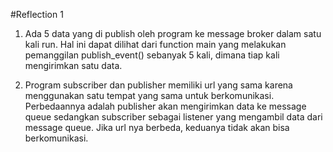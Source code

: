 #Reflection 1
1. Ada 5 data yang di publish oleh program ke message broker dalam satu kali run. Hal ini dapat dilihat dari function main yang melakukan pemanggilan publish_event() sebanyak 5 kali, dimana tiap kali mengirimkan satu data.

2. Program subscriber dan publisher memiliki url yang sama karena menggunakan satu tempat yang sama untuk berkomunikasi. Perbedaannya adalah publisher akan mengirimkan data ke message queue sedangkan subscriber sebagai listener yang mengambil data dari message queue. Jika url nya berbeda, keduanya tidak akan bisa berkomunikasi.